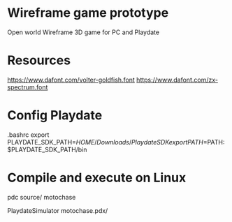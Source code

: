 # Wireframe game prototype

Open world Wireframe 3D game for PC and Playdate

# Resources

https://www.dafont.com/volter-goldfish.font
https://www.dafont.com/zx-spectrum.font

# Config Playdate

.bashrc
export PLAYDATE_SDK_PATH=$HOME/Downloads/PlaydateSDK
export PATH=$PATH:$PLAYDATE_SDK_PATH/bin

# Compile and execute on Linux

pdc source/ motochase

PlaydateSimulator motochase.pdx/
